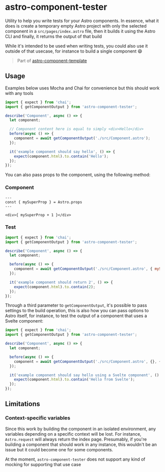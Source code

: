 # astro-component-tester

Utility to help you write tests for your Astro components. In essence, what it does is create a temporary empty Astro project with only the selected component in a `src/pages/index.astro` file, then it builds it using the Astro CLI and finally, it returns the output of that build

While it's intended to be used when writing tests, you could also use it outside of that usecase, for instance to build a single component 😄

> Part of [astro-component-template](https://github.com/Princesseuh/astro-component-template)

## Usage

Examples below uses Mocha and Chai for convenience but this should work with any tools

```js
import { expect } from 'chai';
import { getComponentOutput } from 'astro-component-tester';

describe('Component', async () => {
  let component;

  // Component content here is equal to simply <div>Hello</div>
  before(async () => {
    component = await getComponentOutput('./src/Component.astro');
  });

  it('example component should say hello', () => {
    expect(component.html).to.contain('Hello');
  });
});
```

You can also pass props to the component, using the following method:

### Component

```astro
---
const { mySuperProp } = Astro.props
---

<div>{ mySuperProp + 1 }</div>
```

### Test

```js
import { expect } from 'chai';
import { getComponentOutput } from 'astro-component-tester';

describe('Component', async () => {
  let component;

  before(async () => {
    component = await getComponentOutput('./src/Component.astro', { mySuperProp: 1 });
  });

  it('example component should return 2', () => {
    expect(component.html).to.contain(2);
  });
});
```

Through a third parameter to `getComponentOutput`, it's possible to pass settings to the build operation, this is also how you can pass options to Astro itself, for instance, to test the output of a component that uses a Svelte component:

```js
import { expect } from 'chai';
import { getComponentOutput } from 'astro-component-tester';

describe('Component', async () => {
  let component;

  before(async () => {
    component = await getComponentOutput('./src/Component.astro', {}, { astroOptions: { renderers: ['@astrojs/renderer-svelte'] } });
  });

  it('example component should say hello using a Svelte component', () => {
    expect(component.html).to.contain('Hello from Svelte');
  });
});
```

## Limitations

### Context-specific variables

Since this work by building the component in an isolated environment, any variables depending on a specific context will be lost. For instance, `Astro.request` will always return the index page. Presumably, if you're building a component that should work in any instance, this wouldn't be an issue but it could become one for some components.

At the moment, `astro-component-tester` does not support any kind of mocking for supporting that use case
